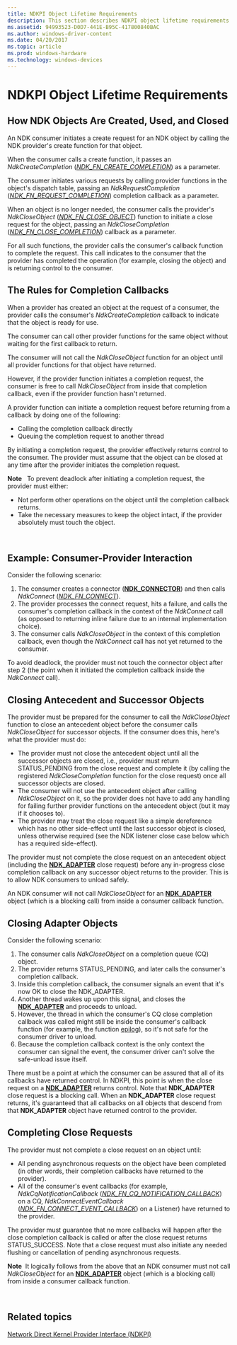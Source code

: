 ```yaml
---
title: NDKPI Object Lifetime Requirements
description: This section describes NDKPI object lifetime requirements
ms.assetid: 94993523-D0D7-441E-B95C-417800840BAC
ms.author: windows-driver-content
ms.date: 04/20/2017
ms.topic: article
ms.prod: windows-hardware
ms.technology: windows-devices
---
```


# NDKPI Object Lifetime Requirements


## How NDK Objects Are Created, Used, and Closed


An NDK consumer initiates a create request for an NDK object by calling the NDK provider's create function for that object.

When the consumer calls a create function, it passes an *NdkCreateCompletion* ([*NDK\_FN\_CREATE\_COMPLETION*](https://msdn.microsoft.com/library/windows/hardware/hh439871)) as a parameter.

The consumer initiates various requests by calling provider functions in the object's dispatch table, passing an *NdkRequestCompletion* ([*NDK\_FN\_REQUEST\_COMPLETION*](https://msdn.microsoft.com/library/windows/hardware/hh439912)) completion callback as a parameter.

When an object is no longer needed, the consumer calls the provider's *NdkCloseObject* ([*NDK\_FN\_CLOSE\_OBJECT*](https://msdn.microsoft.com/library/windows/hardware/hh439863)) function to initiate a close request for the object, passing an *NdkCloseCompletion* ([*NDK\_FN\_CLOSE\_COMPLETION*](https://msdn.microsoft.com/library/windows/hardware/hh439862)) callback as a parameter.

For all such functions, the provider calls the consumer's callback function to complete the request. This call indicates to the consumer that the provider has completed the operation (for example, closing the object) and is returning control to the consumer.

## The Rules for Completion Callbacks


When a provider has created an object at the request of a consumer, the provider calls the consumer's *NdkCreateCompletion* callback to indicate that the object is ready for use.

The consumer can call other provider functions for the same object without waiting for the first callback to return.

The consumer will not call the *NdkCloseObject* function for an object until all provider functions for that object have returned.

However, if the provider function initiates a completion request, the consumer is free to call *NdkCloseObject* from inside that completion callback, even if the provider function hasn't returned.

A provider function can initiate a completion request before returning from a callback by doing one of the following:

-   Calling the completion callback directly
-   Queuing the completion request to another thread

By initiating a completion request, the provider effectively returns control to the consumer. The provider must assume that the object can be closed at any time after the provider initiates the completion request.

**Note**  
To prevent deadlock after initiating a completion request, the provider must either:

-   Not perform other operations on the object until the completion callback returns.
-   Take the necessary measures to keep the object intact, if the provider absolutely must touch the object.

 

## Example: Consumer-Provider Interaction


Consider the following scenario:

1.  The consumer creates a connector ([**NDK\_CONNECTOR**](https://msdn.microsoft.com/library/windows/hardware/hh439852)) and then calls *NdkConnect* ([*NDK\_FN\_CONNECT*](https://msdn.microsoft.com/library/windows/hardware/hh439865)).
2.  The provider processes the connect request, hits a failure, and calls the consumer's completion callback in the context of the *NdkConnect* call (as opposed to returning inline failure due to an internal implementation choice).
3.  The consumer calls *NdkCloseObject* in the context of this completion callback, even though the *NdkConnect* call has not yet returned to the consumer.

To avoid deadlock, the provider must not touch the connector object after step 2 (the point when it initiated the completion callback inside the *NdkConnect* call).

## Closing Antecedent and Successor Objects


The provider must be prepared for the consumer to call the *NdkCloseObject* function to close an antecedent object before the consumer calls *NdkCloseObject* for successor objects. If the consumer does this, here's what the provider must do:

-   The provider must not close the antecedent object until all the successor objects are closed, i.e., provider must return STATUS\_PENDING from the close request and complete it (by calling the registered *NdkCloseCompletion* function for the close request) once all successor objects are closed.
-   The consumer will not use the antecedent object after calling *NdkCloseObject* on it, so the provider does not have to add any handling for failing further provider functions on the antecedent object (but it may if it chooses to).
-   The provider may treat the close request like a simple dereference which has no other side-effect until the last successor object is closed, unless otherwise required (see the NDK listener close case below which has a required side-effect).

The provider must not complete the close request on an antecedent object (including the [**NDK\_ADAPTER**](https://msdn.microsoft.com/library/windows/hardware/hh439848) close request) before any in-progress close completion callback on any successor object returns to the provider. This is to allow NDK consumers to unload safely.

An NDK consumer will not call *NdkCloseObject* for an [**NDK\_ADAPTER**](https://msdn.microsoft.com/library/windows/hardware/hh439848) object (which is a blocking call) from inside a consumer callback function.

## Closing Adapter Objects


Consider the following scenario:

1.  The consumer calls *NdkCloseObject* on a completion queue (CQ) object.
2.  The provider returns STATUS\_PENDING, and later calls the consumer's completion callback.
3.  Inside this completion callback, the consumer signals an event that it's now OK to close the NDK\_ADAPTER.
4.  Another thread wakes up upon this signal, and closes the [**NDK\_ADAPTER**](https://msdn.microsoft.com/library/windows/hardware/hh439848) and proceeds to unload.
5.  However, the thread in which the consumer's CQ close completion callback was called might still be inside the consumer's callback function (for example, the function [epilog](http://msdn.microsoft.com/library/tawsa7cb.aspx)), so it's not safe for the consumer driver to unload.
6.  Because the completion callback context is the only context the consumer can signal the event, the consumer driver can't solve the safe-unload issue itself.

There must be a point at which the consumer can be assured that all of its callbacks have returned control. In NDKPI, this point is when the close request on a [**NDK\_ADAPTER**](https://msdn.microsoft.com/library/windows/hardware/hh439848) returns control. Note that **NDK\_ADAPTER** close request is a blocking call. When an **NDK\_ADAPTER** close request returns, it's guaranteed that all callbacks on all objects that descend from that **NDK\_ADAPTER** object have returned control to the provider.

## Completing Close Requests


The provider must not complete a close request on an object until:

-   All pending asynchronous requests on the object have been completed (in other words, their completion callbacks have returned to the provider).
-   All of the consumer's event callbacks (for example, *NdkCqNotificationCallback* ([*NDK\_FN\_CQ\_NOTIFICATION\_CALLBACK*](https://msdn.microsoft.com/library/windows/hardware/hh439870)) on a CQ, *NdkConnectEventCallback* ([*NDK\_FN\_CONNECT\_EVENT\_CALLBACK*](https://msdn.microsoft.com/library/windows/hardware/hh439867)) on a Listener) have returned to the provider.

The provider must guarantee that no more callbacks will happen after the close completion callback is called or after the close request returns STATUS\_SUCCESS. Note that a close request must also initiate any needed flushing or cancellation of pending asynchronous requests.

**Note**  It logically follows from the above that an NDK consumer must not call *NdkCloseObject* for an [**NDK\_ADAPTER**](https://msdn.microsoft.com/library/windows/hardware/hh439848) object (which is a blocking call) from inside a consumer callback function.

 

## Related topics


[Network Direct Kernel Provider Interface (NDKPI)](network-direct-kernel-programming-interface--ndkpi-.md)

 

 






